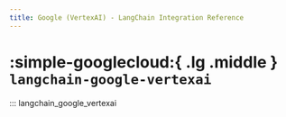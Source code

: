 ```yaml
---
title: Google (VertexAI) - LangChain Integration Reference
---
```


# :simple-googlecloud:{ .lg .middle } `langchain-google-vertexai`

::: langchain_google_vertexai
